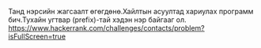 Танд нэрсийн жагсаалт өгөгдөнө.Хайлтын асуултад хариулах программ бич.Тухайн угтвар (prefix)-тай хэдэн нэр байгааг ол.
https://www.hackerrank.com/challenges/contacts/problem?isFullScreen=true
